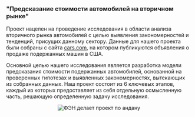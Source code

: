 ### "Предсказание стоимости автомобилей на вторичном рынке"

Проект нацелен на проведение исследования в области анализа вторичного рынка автомобилей с целью выявления закономерностей и тенденций, присущих данному сектору. 
Данные для нашего проекта были собраны с сайта [cars.com](https://www.cars.com/), на котором публикуются объявления о продаже подержанных машин в США.

Основной целью нашего исследования является разработка модели предсказания стоимости подержанных автомобилей, основанной на проверенных гипотезах и выявленных закономерностях, вытекающих из собранных данных. Наш проект состоит из 6 ключевых этапов, каждый из которых предоставляет из себя отдельную осмысленную часть, решающую определенную задачу исследования.


<div align="center">
    <img src="https://imgur.com/JAVmJYB.jpg" alt="ФЭН делает проект по андану">
</div>

